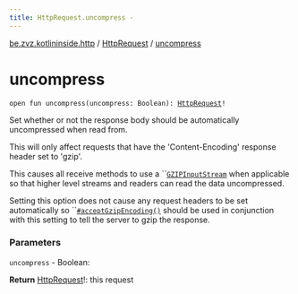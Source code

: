 ```yaml
---
title: HttpRequest.uncompress - 
---
```


[be.zvz.kotlininside.http](../index.html) / [HttpRequest](index.html) / [uncompress](./uncompress.html)

# uncompress

`open fun uncompress(uncompress: Boolean): `[`HttpRequest`](index.html)`!`

Set whether or not the response body should be automatically uncompressed when read from.

 This will only affect requests that have the 'Content-Encoding' response header set to 'gzip'.

 This causes all receive methods to use a ``[`GZIPInputStream`](#) when applicable so that higher level streams and readers can read the data uncompressed.

 Setting this option does not cause any request headers to be set automatically so ``[`#acceptGzipEncoding()`](accept-gzip-encoding.html) should be used in conjunction with this setting to tell the server to gzip the response.

### Parameters

`uncompress` - Boolean:

**Return**
[HttpRequest](index.html)!: this request


